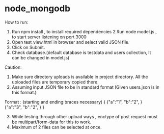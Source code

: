 # node_mongodb
How to run:

1. Run npm install , to install required dependencies
2.Run node model.js , to start server listening on port 3000
3. Open test_view.html in browser and select valid JSON file.
4. Click on Submit.
5. Check database.(default database is testdata and users collection, It can be changed in model.js)

Caution:
1. Make sure directory uploads is available in project directory. All the uploaded files are temporary copied there.
2. Assuming input JSON file to be in standard format (Given users.json is in this format.)

Format : (starting and ending braces necessary)
{
	{"a":"1",
	 "b":"2",
	}
	{"a":"3",
	 "b":"2",
	}
}

3. While testing through other upload ways , enctype of post request must be multipart/form-data for this to work.
4. Maximum of 2 files can be selected at once.
